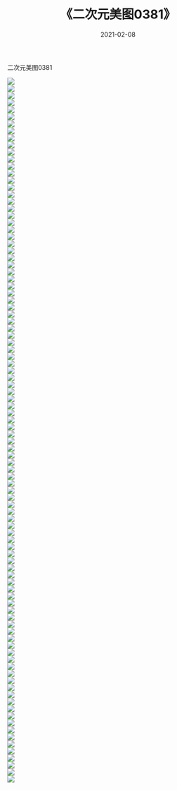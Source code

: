 ﻿---
layout: post
title:  《二次元美图0381》
date:   2021-02-08
img: http://imgx.orgx.ga/二次元/2021/二次元美图0381/000.jpg
categories: [美女, 清纯, 唯美]
---

二次元美图0381

 ![](http://imgx.orgx.ga/二次元/2021/二次元美图0381/001.jpg) <br>![](http://imgx.orgx.ga/二次元/2021/二次元美图0381/002.jpg) <br>![](http://imgx.orgx.ga/二次元/2021/二次元美图0381/003.jpg) <br>![](http://imgx.orgx.ga/二次元/2021/二次元美图0381/004.jpg) <br>![](http://imgx.orgx.ga/二次元/2021/二次元美图0381/005.jpg) <br>![](http://imgx.orgx.ga/二次元/2021/二次元美图0381/006.jpg) <br>![](http://imgx.orgx.ga/二次元/2021/二次元美图0381/007.jpg) <br>![](http://imgx.orgx.ga/二次元/2021/二次元美图0381/008.jpg) <br>![](http://imgx.orgx.ga/二次元/2021/二次元美图0381/009.jpg) <br>![](http://imgx.orgx.ga/二次元/2021/二次元美图0381/010.jpg) <br>![](http://imgx.orgx.ga/二次元/2021/二次元美图0381/011.jpg) <br>![](http://imgx.orgx.ga/二次元/2021/二次元美图0381/012.jpg) <br>![](http://imgx.orgx.ga/二次元/2021/二次元美图0381/013.jpg) <br>![](http://imgx.orgx.ga/二次元/2021/二次元美图0381/014.jpg) <br>![](http://imgx.orgx.ga/二次元/2021/二次元美图0381/015.jpg) <br>![](http://imgx.orgx.ga/二次元/2021/二次元美图0381/016.jpg) <br>![](http://imgx.orgx.ga/二次元/2021/二次元美图0381/017.jpg) <br>![](http://imgx.orgx.ga/二次元/2021/二次元美图0381/018.jpg) <br>![](http://imgx.orgx.ga/二次元/2021/二次元美图0381/019.jpg) <br>![](http://imgx.orgx.ga/二次元/2021/二次元美图0381/020.jpg) <br>![](http://imgx.orgx.ga/二次元/2021/二次元美图0381/021.jpg) <br>![](http://imgx.orgx.ga/二次元/2021/二次元美图0381/022.jpg) <br>![](http://imgx.orgx.ga/二次元/2021/二次元美图0381/023.jpg) <br>![](http://imgx.orgx.ga/二次元/2021/二次元美图0381/024.jpg) <br>![](http://imgx.orgx.ga/二次元/2021/二次元美图0381/025.jpg) <br>![](http://imgx.orgx.ga/二次元/2021/二次元美图0381/026.jpg) <br>![](http://imgx.orgx.ga/二次元/2021/二次元美图0381/027.jpg) <br>![](http://imgx.orgx.ga/二次元/2021/二次元美图0381/028.jpg) <br>![](http://imgx.orgx.ga/二次元/2021/二次元美图0381/029.jpg) <br>![](http://imgx.orgx.ga/二次元/2021/二次元美图0381/030.jpg) <br>![](http://imgx.orgx.ga/二次元/2021/二次元美图0381/031.jpg) <br>![](http://imgx.orgx.ga/二次元/2021/二次元美图0381/032.jpg) <br>![](http://imgx.orgx.ga/二次元/2021/二次元美图0381/033.jpg) <br>![](http://imgx.orgx.ga/二次元/2021/二次元美图0381/034.jpg) <br>![](http://imgx.orgx.ga/二次元/2021/二次元美图0381/035.jpg) <br>![](http://imgx.orgx.ga/二次元/2021/二次元美图0381/036.jpg) <br>![](http://imgx.orgx.ga/二次元/2021/二次元美图0381/037.jpg) <br>![](http://imgx.orgx.ga/二次元/2021/二次元美图0381/038.jpg) <br>![](http://imgx.orgx.ga/二次元/2021/二次元美图0381/039.jpg) <br>![](http://imgx.orgx.ga/二次元/2021/二次元美图0381/040.jpg) <br>![](http://imgx.orgx.ga/二次元/2021/二次元美图0381/041.jpg) <br>![](http://imgx.orgx.ga/二次元/2021/二次元美图0381/042.jpg) <br>![](http://imgx.orgx.ga/二次元/2021/二次元美图0381/043.jpg) <br>![](http://imgx.orgx.ga/二次元/2021/二次元美图0381/044.jpg) <br>![](http://imgx.orgx.ga/二次元/2021/二次元美图0381/045.jpg) <br>![](http://imgx.orgx.ga/二次元/2021/二次元美图0381/046.jpg) <br>![](http://imgx.orgx.ga/二次元/2021/二次元美图0381/047.jpg) <br>![](http://imgx.orgx.ga/二次元/2021/二次元美图0381/048.jpg) <br>![](http://imgx.orgx.ga/二次元/2021/二次元美图0381/049.jpg) <br>![](http://imgx.orgx.ga/二次元/2021/二次元美图0381/050.jpg) <br>![](http://imgx.orgx.ga/二次元/2021/二次元美图0381/051.jpg) <br>![](http://imgx.orgx.ga/二次元/2021/二次元美图0381/052.jpg) <br>![](http://imgx.orgx.ga/二次元/2021/二次元美图0381/053.jpg) <br>![](http://imgx.orgx.ga/二次元/2021/二次元美图0381/054.jpg) <br>![](http://imgx.orgx.ga/二次元/2021/二次元美图0381/055.jpg) <br>![](http://imgx.orgx.ga/二次元/2021/二次元美图0381/056.jpg) <br>![](http://imgx.orgx.ga/二次元/2021/二次元美图0381/057.jpg) <br>![](http://imgx.orgx.ga/二次元/2021/二次元美图0381/058.jpg) <br>![](http://imgx.orgx.ga/二次元/2021/二次元美图0381/059.jpg) <br>![](http://imgx.orgx.ga/二次元/2021/二次元美图0381/060.jpg) <br>![](http://imgx.orgx.ga/二次元/2021/二次元美图0381/061.jpg) <br>![](http://imgx.orgx.ga/二次元/2021/二次元美图0381/062.jpg) <br>![](http://imgx.orgx.ga/二次元/2021/二次元美图0381/063.jpg) <br>![](http://imgx.orgx.ga/二次元/2021/二次元美图0381/064.jpg) <br>![](http://imgx.orgx.ga/二次元/2021/二次元美图0381/065.jpg) <br>![](http://imgx.orgx.ga/二次元/2021/二次元美图0381/066.jpg) <br>![](http://imgx.orgx.ga/二次元/2021/二次元美图0381/067.jpg) <br>![](http://imgx.orgx.ga/二次元/2021/二次元美图0381/068.jpg) <br>![](http://imgx.orgx.ga/二次元/2021/二次元美图0381/069.jpg) <br>![](http://imgx.orgx.ga/二次元/2021/二次元美图0381/070.jpg) <br>![](http://imgx.orgx.ga/二次元/2021/二次元美图0381/071.jpg) <br>![](http://imgx.orgx.ga/二次元/2021/二次元美图0381/072.jpg) <br>![](http://imgx.orgx.ga/二次元/2021/二次元美图0381/073.jpg) <br>![](http://imgx.orgx.ga/二次元/2021/二次元美图0381/074.jpg) <br>![](http://imgx.orgx.ga/二次元/2021/二次元美图0381/075.jpg) <br>![](http://imgx.orgx.ga/二次元/2021/二次元美图0381/076.jpg) <br>![](http://imgx.orgx.ga/二次元/2021/二次元美图0381/077.jpg) <br>![](http://imgx.orgx.ga/二次元/2021/二次元美图0381/078.jpg) <br>![](http://imgx.orgx.ga/二次元/2021/二次元美图0381/079.jpg) <br>![](http://imgx.orgx.ga/二次元/2021/二次元美图0381/080.jpg) <br>![](http://imgx.orgx.ga/二次元/2021/二次元美图0381/081.jpg) <br>![](http://imgx.orgx.ga/二次元/2021/二次元美图0381/082.jpg) <br>![](http://imgx.orgx.ga/二次元/2021/二次元美图0381/083.jpg) <br>![](http://imgx.orgx.ga/二次元/2021/二次元美图0381/084.jpg) <br>![](http://imgx.orgx.ga/二次元/2021/二次元美图0381/085.jpg) <br>![](http://imgx.orgx.ga/二次元/2021/二次元美图0381/086.jpg) <br>![](http://imgx.orgx.ga/二次元/2021/二次元美图0381/087.jpg) <br>![](http://imgx.orgx.ga/二次元/2021/二次元美图0381/088.jpg) <br>![](http://imgx.orgx.ga/二次元/2021/二次元美图0381/089.jpg) <br>![](http://imgx.orgx.ga/二次元/2021/二次元美图0381/090.jpg) <br>![](http://imgx.orgx.ga/二次元/2021/二次元美图0381/091.jpg) <br>![](http://imgx.orgx.ga/二次元/2021/二次元美图0381/092.jpg) <br>![](http://imgx.orgx.ga/二次元/2021/二次元美图0381/093.jpg) <br>![](http://imgx.orgx.ga/二次元/2021/二次元美图0381/094.jpg) <br>![](http://imgx.orgx.ga/二次元/2021/二次元美图0381/095.jpg) <br>![](http://imgx.orgx.ga/二次元/2021/二次元美图0381/096.jpg) <br>![](http://imgx.orgx.ga/二次元/2021/二次元美图0381/097.jpg) <br>![](http://imgx.orgx.ga/二次元/2021/二次元美图0381/098.jpg) <br>![](http://imgx.orgx.ga/二次元/2021/二次元美图0381/099.jpg) <br>![](http://imgx.orgx.ga/二次元/2021/二次元美图0381/100.jpg) <br>